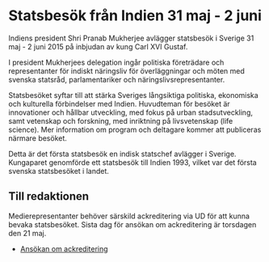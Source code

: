 # Statsbesök från Indien 31 maj - 2 juni

Indiens president Shri Pranab Mukherjee avlägger statsbesök i Sverige 31 maj \- 2 juni 2015 på inbjudan av kung Carl XVI Gustaf.


I president Mukherjees delegation ingår politiska företrädare och representanter för indiskt näringsliv för överläggningar och möten med svenska statsråd, parlamentariker och näringslivsrepresentanter.

Statsbesöket syftar till att stärka Sveriges långsiktiga politiska, ekonomiska och kulturella förbindelser med Indien. Huvudteman för besöket är innovationer och hållbar utveckling, med fokus på urban stadsutveckling, samt vetenskap och forskning, med inriktning på livsvetenskap (life science). Mer information om program och deltagare kommer att publiceras närmare besöket.

Detta är det första statsbesök en indisk statschef avlägger i Sverige. Kungaparet genomförde ett statsbesök till Indien 1993, vilket var det första svenska statsbesöket i landet.

## Till redaktionen

Medierepresentanter behöver särskild ackreditering via UD för att kunna bevaka statsbesöket. Sista dag för ansökan om ackreditering är torsdagen den 21 maj.

- [Ansökan om ackreditering](http://ackreditering.ud.se/registration/statsbesok-fran-indien-state-visit-from-india/)
